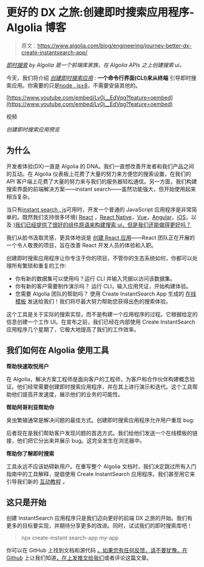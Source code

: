 # 更好的 DX 之旅:创建即时搜索应用程序- Algolia 博客

> 原文：<https://www.algolia.com/blog/engineering/journey-better-dx-create-instantsearch-app/>

[*即时搜索*](https://community.algolia.com/instantsearch.js/) *by Algolia 是一个前端库家族，在 Algolia APIs 之上创建搜索 ui。*

今天，我们将介绍 [*创建即时搜索应用*](https://github.com/algolia/create-instantsearch-app) : **一个命令行界面(CLI)来从终端** 引导即时搜索应用。你需要的只是[node . js≥8](https://nodejs.org/en/blog/release/v8.0.0/)，不需要安装其他的。

[https://www.youtube.com/embed/Lv0j__EdVqg?feature=oembed](https://www.youtube.com/embed/Lv0j__EdVqg?feature=oembed)

视频

*创建即时搜索应用预览*

## [](#why)**为什么**

开发者体验(DX)一直是 Algolia 的 DNA。我们一直想改善开发者和我们产品之间的互动。在 Algolia 仪表板上花费了大量的努力来方便您的搜索设置，在我们的 API 客户端上花费了大量的努力来与我们的服务器轻松通信。另一方面，我们构建搜索界面的前端解决方案——instant search——虽然功能强大，但开始使用起来相当复杂。

当只有[instant search . js](https://github.com/algolia/instantsearch.js)可用时，开发一个普通的 JavaScript 应用程序是非常简单的。既然我们支持很多环境( [React](https://github.com/algolia/react-instantsearch) ，[React Native](https://github.com/algolia/react-instantsearch)，[Vue](https://github.com/algolia/vue-instantsearch)，[Angular](https://github.com/algolia/angular-instantsearch)，[iOS](https://github.com/algolia/instantsearch-ios)，以及 [)我们已经提供了很好的组件原语来构建搜索 ui，但是我们还能做得更好吗？](https://github.com/algolia/instantsearch-android)

我们从脸书汲取灵感，更具体地说是 [创建 React 应用](https://github.com/facebook/create-react-app)——React 团队正在开展的一个令人敬畏的项目，旨在改善 React 开发人员的体验和入职。

创建即时搜索应用程序让你专注于你的项目，不管你的生态系统如何，你都可以处理所有繁琐和重复的工作:

*   你有新的数据集可以使用吗？运行 CLI 并输入凭据以访问该数据集。
*   你有新的客户需要制作演示吗？ 运行 CLI，输入应用凭证，开始构建体验。
*   您需要 Algolia 团队的帮助吗？ 使用 Create InstantSearch App 生成的 [在线模板](https://github.com/algolia/create-instantsearch-app#previews) 发送给我们！我们将尽最大努力帮助您获得出色的搜索体验。

这个工具是关于实际的搜索实现，而不是构建一个应用程序的过程。它根据给定的信息创建一个工作 UI。在宣布之前，我们已经在内部使用 Create InstantSearch 应用程序几个星期了，它极大地提高了我们的工作效率。

## [](#how-we-use-the-tool-at-algolia)**我们如何在 Algolia 使用工具**

**帮助快速取悦用户**

在 Algolia，解决方案工程师是面向客户的工程师，为客户和合作伙伴构建概念验证。他们经常需要创建即时搜索应用程序，并在其上进行演示和迭代。这个工具帮助他们提高开发速度，展示他们的业务的可能性。

**帮助阿哥利亚帮助你**

臭虫繁殖通常是解决问题的最佳方式。创建即时搜索应用程序允许用户重现 bug:

后者现在是我们帮助客户发现问题的首选方式。我们给他们发送一个在线模板的链接，他们把它分出来并展示 bug。这完全发生在浏览器中。

**帮助你了解即时搜索**

工具永远不应该妨碍新用户。在重写整个 Algolia 文档时，我们决定跳过所有入门指南中的工具解释，提倡使用 Create InstantSearch 应用程序。我们甚至用它来引导我们新的 [互动教程](https://www.algolia.com/doc/onboarding/) 。

## [](#this-is-only-the-beginning)**这只是开始**

创建 InstantSearch 应用程序只是我们迈向更好的前端 DX 之旅的开始。我们有更多的目标要实现，并期待分享更多的改进。同时，试试我们的即时搜索库吧！

> npx create-instant search-app my-app

你可以在 GitHub 上找到文档和源代码 [。如果您有任何反馈，请不要犹豫，在 Github](https://github.com/algolia/create-instantsearch-app) 上让我们知道[，在](https://github.com/algolia/create-instantsearch-app)[上发推文给我们](https://twitter.com/algolia)或者评论这篇文章。